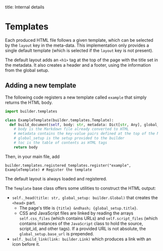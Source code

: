 title: Internal details

# Templates

Each produced HTML file follows a given template, which can be selected by the `layout` key in the meta-data.
This implementation only provides a single default template (which is selected if the `layout` key is not present).

The default layout adds an `<h1>` tag at the top of the page with the title set in the metadata.
It also creates a header and a footer, using the information from the global setup.

## Adding a new template

The following code registers a new template called `example` that simply returns the HTML body.

```python
import builder.templates

class ExampleTemplate(builder.templates.Template):
  def build_document(self, body: str, metadata: Dict[str, Any], global_setup: builder.Global, toc: str) -> str:
    # body is the Markdown file already converted to HTML
    # metadata contains the key-value pairs defined at the top of the Markdown file
    # global_setup is the setup provided to the builder
    # toc is the table of contents as HTML tags
    return body
```

Then, in your main file, add
```
builder.templates.registered_templates.register("example", ExampleTemplate) # Register the template
```
The default layout is always loaded and registered.

The `Template` base class offers some utilities to construct the HTML output:

  - `self._head(title: str, global_setup: builder.Global)` that creates the `<head>` part.
      - The page's title is `{title} &ndhash; {global_setup.title}`.
      - CSS and JavaScript files are linked by reading the arrays `self.css_files` (which contains URLs) and `self.script_files` (which contains instances of the `JavaScript` class to hold the source, script_id, and other tags).
      If a provided URL is not absolute, the `global_setup.base_url` is prepended.
  - `self._build_link(link: builder.Link)` which produces a link with an icon before it.
